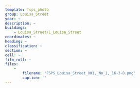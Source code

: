 ```yaml
---
template: fsps_photo
group: Louisa_Street
year: ~
description: ~
buildings:
    - Louisa_Street/1_Louisa_Street
coordinates: ~
heading: ~
classification: ~
section: ~
cell: ~
film_roll: ~
files:
    -
        filename: 'FSPS_Louisa_Street_001,_No_1,_16-3-D.png'
        caption: ''
---
```


